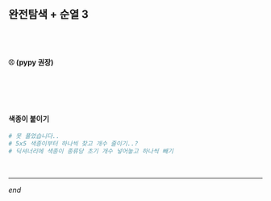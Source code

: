 ## 완전탐색 + 순열 3

<br>

<br>

#### ⚾ (pypy 권장)

```python

```

<br>

<br>

#### 색종이 붙이기

```python
# 못 풀었습니다..
# 5x5 색종이부터 하나씩 찾고 개수 줄이기..?
# 딕셔너리에 색종이 종류당 초기 개수 넣어놓고 하나씩 빼기
```

<br>

---

*end*